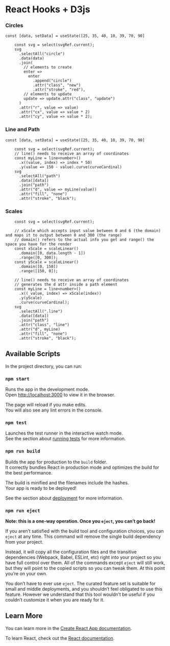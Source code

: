 # React Hooks + D3js

### Circles

`const [data, setData] = useState([25, 35, 40, 10, 39, 70, 90]`

```
    const svg = select(svgRef.current);
    svg
      .selectAll("circle")
      .data(data)
      .join(
        // elements to create
        enter =>
          enter
            .append("circle")
            .attr("class", "new")
            .attr("stroke", "red"),
        // elements to update
        update => update.attr("class", "update")
      )
      .attr("r", value => value)
      .attr("cx", value => value * 2)
      .attr("cy", value => value * 2);
```

### Line and Path

`const [data, setData] = useState([25, 35, 40, 10, 39, 70, 90]`

```
    const svg = select(svgRef.current);
    // line() needs to receive an array of coordinates
    const myLine = line<number>()
      .x((value, index) => index * 50)
      .y(value => 150 - value).curve(curveCardinal)
    svg
      .selectAll("path")
      .data([data])
      .join("path")
      .attr("d", value => myLine(value))
      .attr("fill", "none")
      .attr("stroke", "black");
```

### Scales

```
    const svg = select(svgRef.current);

    // xScale which accepts input value between 0 and 6 (the domain) and maps it to output between 0 and 300 (the range)
    // domain() refers to the actual info you get and range() the space you have for the render
    const xScale = scaleLinear()
      .domain([0, data.length - 1])
      .range([0, 300]);
    const yScale = scaleLinear()
      .domain([0, 150])
      .range([150, 0]);

    // line() needs to receive an array of coordinates
    // generates the d attr inside a path element
    const myLine = line<number>()
      .x((_value, index) => xScale(index))
      .y(yScale)
      .curve(curveCardinal);
    svg
      .selectAll(".line")
      .data([data])
      .join("path")
      .attr("class", "line")
      .attr("d", myLine)
      .attr("fill", "none")
      .attr("stroke", "black");
```

## Available Scripts

In the project directory, you can run:

### `npm start`

Runs the app in the development mode.<br />
Open [http://localhost:3000](http://localhost:3000) to view it in the browser.

The page will reload if you make edits.<br />
You will also see any lint errors in the console.

### `npm test`

Launches the test runner in the interactive watch mode.<br />
See the section about [running tests](https://facebook.github.io/create-react-app/docs/running-tests) for more information.

### `npm run build`

Builds the app for production to the `build` folder.<br />
It correctly bundles React in production mode and optimizes the build for the best performance.

The build is minified and the filenames include the hashes.<br />
Your app is ready to be deployed!

See the section about [deployment](https://facebook.github.io/create-react-app/docs/deployment) for more information.

### `npm run eject`

**Note: this is a one-way operation. Once you `eject`, you can’t go back!**

If you aren’t satisfied with the build tool and configuration choices, you can `eject` at any time. This command will remove the single build dependency from your project.

Instead, it will copy all the configuration files and the transitive dependencies (Webpack, Babel, ESLint, etc) right into your project so you have full control over them. All of the commands except `eject` will still work, but they will point to the copied scripts so you can tweak them. At this point you’re on your own.

You don’t have to ever use `eject`. The curated feature set is suitable for small and middle deployments, and you shouldn’t feel obligated to use this feature. However we understand that this tool wouldn’t be useful if you couldn’t customize it when you are ready for it.

## Learn More

You can learn more in the [Create React App documentation](https://facebook.github.io/create-react-app/docs/getting-started).

To learn React, check out the [React documentation](https://reactjs.org/).
